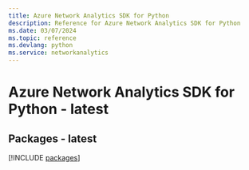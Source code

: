 ```yaml
---
title: Azure Network Analytics SDK for Python
description: Reference for Azure Network Analytics SDK for Python
ms.date: 03/07/2024
ms.topic: reference
ms.devlang: python
ms.service: networkanalytics
---
```

# Azure Network Analytics SDK for Python - latest
## Packages - latest
[!INCLUDE [packages](network-analytics-index.md)]